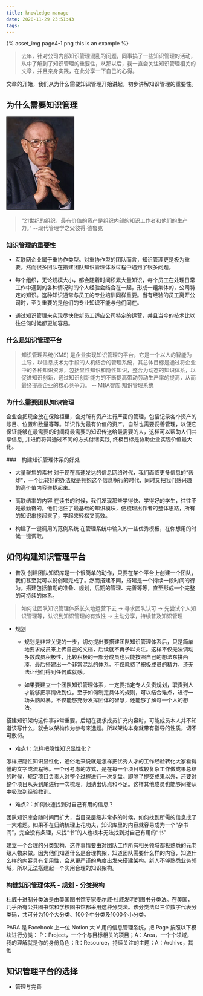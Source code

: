 ```yaml
---
title: knowledge-manage
date: 2020-11-29 23:51:43
tags:
---
```



{% asset_img page4-1.png this is an example %}

> 去年，针对公司内部知识管理混乱的问题，同事搞了一些知识管理的活动，从中了解到了知识管理的重要性，从那以后，我一直会关注知识管理相关的文章，并且亲身实践，在此分享一下自己的心得。


文章的开始，我们从为什么需要知识管理开始讲起，初步讲解知识管理的重要性。


## 为什么需要知识管理

![现代管理学之父彼得·德鲁克](https://github.com/michaelzhang02010479/saveimage/blob/338ab6f87f378bb19c0cacebe0534160666e0579/img/%E7%8E%B0%E4%BB%A3%E7%AE%A1%E7%90%86%E5%AD%A6%E4%B9%8B%E7%88%B6%E5%BD%BC%E5%BE%97%C2%B7%E5%BE%B7%E9%B2%81%E5%85%8B.png?raw=true)



> “21世纪的组织，最有价值的资产是组织内部的知识工作者和他们的生产力。” --现代管理学之父彼得·德鲁克

### 知识管理的重要性

- 互联网企业属于重协作类型。对重协作型的团队而言，知识管理更是极为重要。然而很多团队在搭建团队知识管理体系过程中遇到了很多问题。

- 每个组织，无论规模大小，都会随着时间积累大量知识，每个员工在处理日常工作中遇到的各种情况时的个人经验会结合在一起，形成一组集体的，公司特定的知识。这种知识通常与员工的专业培训同样重要。当有经验的员工离开公司时，至关重要的是他们的专业知识不能与他们同在。

- 通过知识管理来实现尽快使新员工适应公司特定的运营，并且当今的技术比以往任何时候都更加容易。

### 什么是知识管理平台

> 知识管理系统(KMS) 是企业实现知识管理的平台，它是一个以人的智能为主导，以信息技术为手段的人机结合的管理系统，其总体目标是通过将企业中的各种知识资源，包括显性知识和隐性知识，整合为动态的知识体系，以促进知识创新，通过知识创新能力的不断提高带动劳动生产率的提高，从而最终提高企业的核心竞争力。 -- MBA智库.知识管理系统

### 为什么需要团队知识管理

企业会把现金放在保险柜里，会对所有资产进行严密的管理，包括记录各个资产的账目、位置和数量等等。知识作为最有价值的资产，自然也需要妥善管理，以便它保证能够在最需要的时间将最需要的知识传送给最需要的人，这样可以帮助人们共享信息, 并进而将其通过不同的方式付诸实践, 终极目标是协助企业实现价值最大化。	

###　构建知识管理体系的好处

- 大量聚焦的素材
对于现在高速发达的信息网络时代，我们面临更多信息的“轰炸”，一个比较好的办法就是拥抱这个信息横行的时代，同时又把我们感兴趣的高价值内容聚拢起来。

- 高联结率的内容
在读书的时候，我们发现那些学得快、学得好的学生，往往不是最勤奋的，他们记住了最基础的知识模块，便梳理出作者的整体思路，所有的知识串接起来了，学起来轻松又高效。

- 构建了一键调用的范例系统
在管理系统中输入的一些优秀模板，在你想用的时候一键调取。


## 如何构建知识管理平台

- 普及
创建团队知识库是一个很简单的动作，只要在某个平台上创建一个团队，我们甚至就可以说创建完成了。然而搭建不同，搭建是一个持续一段时间的行为。搭建包括前期的准备、规划，后期的管理、完善等等，直至形成一个完整的可持续的体系。

> 如何让团队知识管理体系长久地运营下去 -> 寻求团队认可 -> 先尝试个人知识管理等，认识到知识管理的有效性 -> 主动分享，持续普及知识管理

- 规划

  - 规划是非常关键的一步，切勿提出要搭建团队知识管理体系后，只是简单地要求成员来上传自己的文档，后续就不再予以关注。这样不仅无法调动多数成员积极性，比较积极的一部分成员也只能按照自己的想法东拼西凑，最后搭建出一个非常混乱的体系。不仅耗费了积极成员的精力，还无法让他们得到任何成就感。

  - 如果要建立一个团队知识管理体系，一定要指定专人负责规划，职责到人才能够把事情做到位。至于如何制定具体的规则，可以结合难点，进行一场头脑风暴。不仅能够充分发挥团体的智慧，还能够了解每一个人的想法。

搭建知识架构这件事非常重要。后期在要求成员扩充内容时，可能成员本人并不知道该写什么，就会以架构作为参考来选题。所以架构本身就带有指导的性质，切不可敷衍。

- 难点1：怎样把隐性知识显性化？

怎样把隐性知识显性化，通俗地来说就是怎样把优秀人才的工作经验转化大家看得懂的文字或流程等。一个可考虑的方式，是在每一个项目或较复杂工作做成果总结的时候，规定项目负责人对整个过程进行一次复盘。即除了提交成果以外，还要对整个项目从头到尾进行一次梳理，归纳出优点和不足。这样其他成员也能够间接从中吸取到经验教训。

- 难点2：如何快速找到对自己有用的信息？

团队知识库会随时间而扩大，当目录层级非常多的时候，如何找到所需的信息成了一大难题。如果不在归纳梳理上花功夫，知识库里的内容就容易成为一个“杂书间”，完全没有条理，来找“书”的人也根本无法找到对自己有用的“书”

建立一个合理的分类架构，这件事情要由对团队工作所有相关领域都极熟悉的元老级人物来做。因为他们知道什么是合理构架，知道团队需要什么样的内容，知道什么样的内容具有复用性，会从更严谨的角度出发来搭建架构。新人不够熟悉业务领域，所以无法搭建起一个实用合理的知识架构。

### 构建知识管理体系 - 规划 - 分类架构
杜威十进制分类法是由美国图书馆专家麦尔威·杜威发明的图书分类法。在美国，几乎所有公共图书馆和学校图书馆都采用这种分类法。该分类法以三位数字代表分类码，共可分为10个大分类、100个中分类及1000个小分类。

PARA 是 Facebook 上一位 Notion 大 V 用的信息管理系统，把 Page 按照以下模块进行分类： P：Project，一个个与目标相关的项目；A：Area，一个个领域，我的理解就是你的身份角色；R：Resource，持续关注的主题；A：Archive，其他


## 知识管理平台的选择







- 管理与完善





## 
